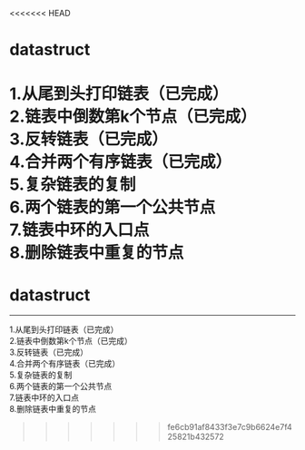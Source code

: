 <<<<<<< HEAD
# datastruct
1.从尾到头打印链表（已完成）  
2.链表中倒数第k个节点（已完成）  
3.反转链表（已完成）  
4.合并两个有序链表（已完成）  
5.复杂链表的复制  
6.两个链表的第一个公共节点  
7.链表中环的入口点  
8.删除链表中重复的节点  
=======
# datastruct  <br>
---
1.从尾到头打印链表（已完成）<br>
2.链表中倒数第k个节点（已完成）<br>
3.反转链表（已完成）<br>
4.合并两个有序链表（已完成）<br>
5.复杂链表的复制<br>
6.两个链表的第一个公共节点<br>
7.链表中环的入口点<br>
8.删除链表中重复的节点<br>
>>>>>>> fe6cb91af8433f3e7c9b6624e7f425821b432572
